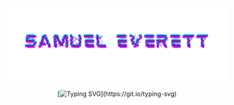![Samuel Everett](https://github.com/Severett77/Severett77/blob/main/eas.png)

<div align="center">
  
  [![Typing SVG](https://readme-typing-svg.demolab.com?font=Audiowide&size=40&duration=3000&pause=2000&color=7519B8&center=true&vCenter=true&width=600&height=50&lines=Hello+and+welcome!;I+am+an+AI+%2F+DL+Engineer...;Audio+Designer+%2F+Engineer...;Cyber+Security+Analyst...;Particle+Physics+Enthusiast...;Quantum+Computing+Researcher...)](https://git.io/typing-svg)

</div>

